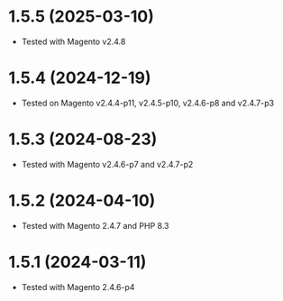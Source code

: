 1.5.5 (2025-03-10)
=============
- Tested with Magento v2.4.8

1.5.4 (2024-12-19)
=============
- Tested on Magento v2.4.4-p11, v2.4.5-p10, v2.4.6-p8 and v2.4.7-p3

1.5.3 (2024-08-23)
=============
- Tested with Magento v2.4.6-p7 and v2.4.7-p2

1.5.2 (2024-04-10)
=============
- Tested with Magento 2.4.7 and PHP 8.3

1.5.1 (2024-03-11)
=============
- Tested with Magento 2.4.6-p4
